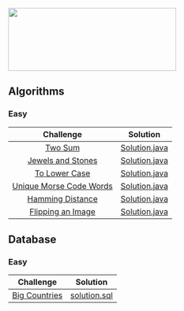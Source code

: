 <p>
    <a href="https://leetcode.com/rysharprules/" target="_blank">
        <img src="https://raw.githubusercontent.com/rysharprules/Sandbox/master/LeetCode/leetcode.png" height="128" width="340">
    </a>
</p>

## Algorithms
### Easy
|Challenge|Solution|
|:---:|:---:|
| [Two Sum](https://leetcode.com/problems/two-sum/description/) | [Solution.java]() |
| [Jewels and Stones](https://leetcode.com/problems/jewels-and-stones/description/) | [Solution.java]() |
| [To Lower Case](https://leetcode.com/problems/to-lower-case/description/) | [Solution.java]() |
| [Unique Morse Code Words](https://leetcode.com/problems/unique-morse-code-words/description/) | [Solution.java]() |
| [Hamming Distance](https://leetcode.com/problems/hamming-distance/description/) | [Solution.java]() |
| [Flipping an Image](https://leetcode.com/problems/flipping-an-image/) | [Solution.java]()


## Database
### Easy
|Challenge|Solution|
|:---:|:---:|
| [Big Countries](https://leetcode.com/problems/big-countries/description/) | [solution.sql]() |
